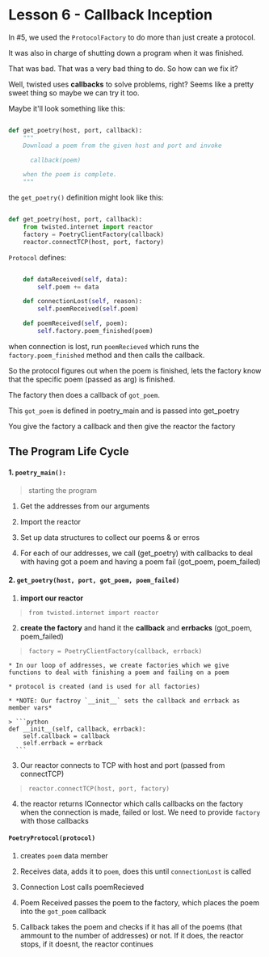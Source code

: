 # Lesson 6 - Callback Inception

In #5, we used the `ProtocolFactory` to do more than just create a protocol.

It was also in charge of shutting down a program when it was finished.

That was bad. That was a very bad thing to do. So how can we fix it?

Well, twisted uses **callbacks** to solve problems, right? Seems like a pretty sweet thing so maybe we can try it too.

Maybe it'll look something like this:

```python

def get_poetry(host, port, callback):
    """
    Download a poem from the given host and port and invoke

      callback(poem)

    when the poem is complete.
    """

```

the `get_poetry()` definition might look like this:

```python

def get_poetry(host, port, callback):
    from twisted.internet import reactor
    factory = PoetryClientFactory(callback)
    reactor.connectTCP(host, port, factory)

```

`Protocol` defines:

```python

    def dataReceived(self, data):
        self.poem += data

    def connectionLost(self, reason):
        self.poemReceived(self.poem)

    def poemReceived(self, poem):
        self.factory.poem_finished(poem)


```

when connection is lost, run `poemRecieved` which runs the `factory.poem_finished` method and then calls the callback.

So the protocol figures out when the poem is finished, lets the factory know that the specific poem (passed as arg) is finished.

The factory then does a callback of `got_poem`.

This `got_poem` is defined in poetry_main and is passed into get_poetry 

You give the factory a callback and then give the reactor the factory

## The Program Life Cycle

#### 1. `poetry_main():`

> starting the program

1. Get the addresses from our arguments

2. Import the reactor

3. Set up data structures to collect our poems & or erros

4. For each of our addresses, we call (get_poetry) with callbacks to deal with having got a poem and having a poem fail (got_poem, poem_failed)

#### 2. `get_poetry(host, port, got_poem, poem_failed)`

1. **import our reactor**

> `from twisted.internet import reactor`

2. **create the factory** and hand it the **callback** and **errbacks** (got_poem, poem_failed)

> `factory = PoetryClientFactory(callback, errback)`

    * In our loop of addresses, we create factories which we give functions to deal with finishing a poem and failing on a poem

    * protocol is created (and is used for all factories)

    * *NOTE: Our factroy `__init__` sets the callback and errback as member vars*

    > ```python
    def __init__(self, callback, errback):
        self.callback = callback
        self.errback = errback
      ```

3. Our reactor connects to TCP with host and port (passed from connectTCP)

> `reactor.connectTCP(host, port, factory)`

4. the reactor returns IConnector which calls callbacks on the factory when the connection is made, failed or lost. We need to provide `factory` with those callbacks

#### `PoetryProtocol(protocol)`

1. creates `poem` data member

2. Receives data, adds it to `poem`, does this until `connectionLost` is called

3. Connection Lost calls poemRecieved

4. Poem Received passes the poem to the factory, which places the poem into the `got_poem` callback

5. Callback takes the poem and checks if it has all of the poems (that ammount to the number of addresses) or not. If it does, the reactor stops, if it doesnt, the reactor continues
